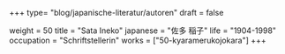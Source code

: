 +++
type= "blog/japanische-literatur/autoren"
draft = false

weight = 50
title = "Sata Ineko"
japanese = "佐多 稲子"
life = "1904-1998"
occupation = "Schriftstellerin"
works = ["50-kyaramerukojokara"]
+++
